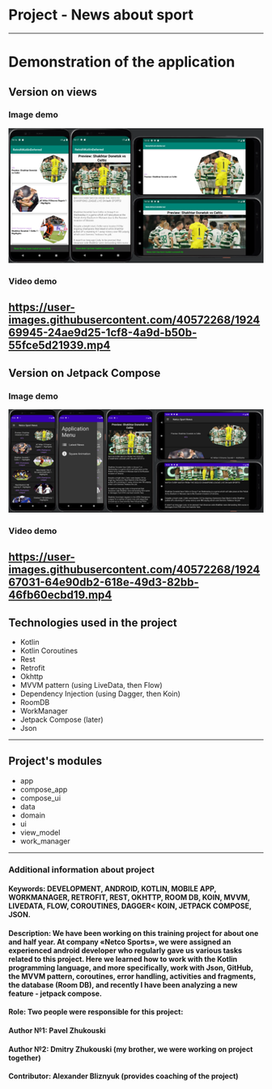 # Project - News about sport
---
# Demonstration of the application
## Version on views
### Image demo
![Here could be image, but your Internet is too slow...](https://github.com/Shist/Kotlin_SportNews_Retrofit_okHttp/blob/master/Demo_resources/views_demo_image.png)
### Video demo
https://user-images.githubusercontent.com/40572268/192469945-24ae9d25-1cf8-4a9d-b50b-55fce5d21939.mp4
---
## Version on Jetpack Compose
### Image demo
![Here could be image, but your Internet is too slow...](https://github.com/Shist/Kotlin_SportNews_Retrofit_okHttp/blob/master/Demo_resources/compose_demo_image.png)
### Video demo
https://user-images.githubusercontent.com/40572268/192467031-64e90db2-618e-49d3-82bb-46fb60ecbd19.mp4
---
## Technologies used in the project
- Kotlin
- Kotlin Coroutines
- Rest
- Retrofit
- Okhttp
- MVVM pattern (using LiveData, then Flow)
- Dependency Injection (using Dagger, then Koin)
- RoomDB
- WorkManager
- Jetpack Compose (later)
- Json
---
## Project's modules
- app
- compose_app
- compose_ui
- data
- domain
- ui
- view_model
- work_manager
---
### Additional information about project
#### Keywords: DEVELOPMENT, ANDROID, KOTLIN, MOBILE APP, WORKMANAGER, RETROFIT, REST, OKHTTP, ROOM DB, KOIN, MVVM, LIVEDATA, FLOW, COROUTINES, DAGGER< KOIN, JETPACK COMPOSE, JSON.
#### Description: We have been working on this training project for about one and half year. At company «Netco Sports», we were assigned an experienced android developer who regularly gave us various tasks related to this project. Here we learned how to work with the Kotlin programming language, and more specifically, work with Json, GitHub, the MVVM pattern, coroutines, error handling, activities and fragments, the database (Room DB), and recently I have been analyzing a new feature - jetpack compose.
#### Role: Two people were responsible for this project:
#### Author №1: Pavel Zhukouski
#### Author №2: Dmitry Zhukouski (my brother, we were working on project together)
#### Contributor: Alexander Bliznyuk (provides coaching of the project)
